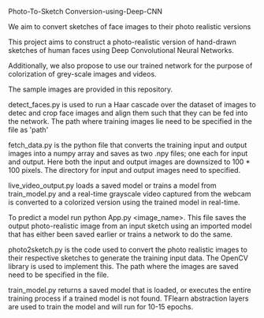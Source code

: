 Photo-To-Sketch Conversion-using-Deep-CNN

We aim to convert sketches of face images to their photo realistic versions

This project aims to construct a photo-realistic version of hand-drawn sketches of human faces using Deep Convolutional Neural Networks.

Additionally, we also propose to use our trained network for the purpose of colorization of grey-scale images and videos.

The sample images are provided in this repository.

detect_faces.py is used to run a Haar cascade over the dataset of images to detec and crop face images and align them such that they can be fed into the network. The path where training images lie need to be specified in the file as 'path'

fetch_data.py is the python file that converts the training input and output images into a numpy array and saves as two .npy files; one each for input and output. Here both the input and output images are downsized to 100 * 100 pixels. The directory for input and output images need to specified.

live_video_output.py loads a saved model or trains a model from train_model.py and a real-time grayscale video captured from the webcam is converted to a colorized version using the trained model in real-time.

To predict a model run python App.py <image_name>. This file saves the output photo-realistic image from an input sketch using an imported model that has either been saved earlier or trains a network to do the same.

photo2sketch.py is the code used to convert the photo realistic images to their respective sketches to generate the training input data. The OpenCV library is used to implement this. The path where the images are saved need to be specified in the file.

train_model.py returns a saved model that is loaded, or executes the entire training process if a trained model is not found. TFlearn abstraction layers are used to train the model and will run for 10-15 epochs.
